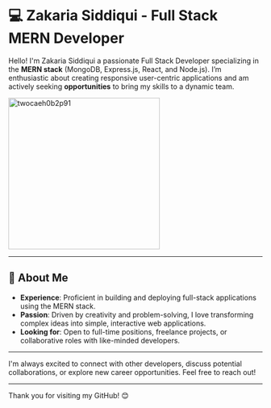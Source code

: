 # 💻 Zakaria Siddiqui - Full Stack MERN Developer

Hello! I'm Zakaria Siddiqui
a passionate Full Stack Developer specializing in the **MERN stack** (MongoDB, Express.js, React, and Node.js).
I’m enthusiastic about creating responsive
user-centric applications and am actively seeking **opportunities** to bring my skills to a dynamic team.

<img src="https://github.com/user-attachments/assets/4db53ae6-0938-488d-8e48-6ea21487eb35" alt="twocaeh0b2p91" width="300" />

---
## 🚀 About Me

- **Experience**: Proficient in building and deploying full-stack applications using the MERN stack.
- **Passion**: Driven by creativity and problem-solving, I love transforming complex ideas into simple, interactive web applications.
- **Looking for**: Open to full-time positions, freelance projects, or collaborative roles with like-minded developers.

---

I'm always excited to connect with other developers, discuss potential collaborations, or explore new career opportunities. Feel free to reach out!

---

Thank you for visiting my GitHub! 😊
